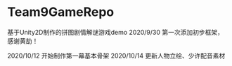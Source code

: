 # Team9GameRepo

基于Unity2D制作的拼图剧情解谜游戏demo
2020/9/30 第一次添加初步框架，感谢黄劼！

2020/10/12 开始制作第一幕基本骨架
2020/10/14 更新人物立绘、少许配音素材